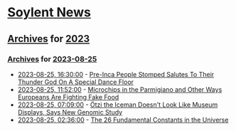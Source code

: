 # [Soylent News](../../../README.md)

## [Archives](../../index.md) for [2023](../index.md)

### [Archives](../../index.md) for [2023-08-25](index.md)

* [2023-08-25, 16:30:00](https://soylentnews.org/article.pl?sid=23/08/24/043234&from=rss) - [Pre-Inca People Stomped Salutes To Their Thunder God On A Special Dance Floor](https://soylentnews.org/article.pl?sid=23/08/24/043234&from=rss)
* [2023-08-25, 11:52:00](https://soylentnews.org/article.pl?sid=23/08/24/016236&from=rss) - [Microchips in the Parmigiano and Other Ways Europeans Are Fighting Fake Food](https://soylentnews.org/article.pl?sid=23/08/24/016236&from=rss)
* [2023-08-25, 07:09:00](https://soylentnews.org/article.pl?sid=23/08/23/1116233&from=rss) - [Ötzi the Iceman Doesn't Look Like Museum Displays, Says New Genomic Study](https://soylentnews.org/article.pl?sid=23/08/23/1116233&from=rss)
* [2023-08-25, 02:36:00](https://soylentnews.org/article.pl?sid=23/08/24/0037245&from=rss) - [The 26 Fundamental Constants in the Universe](https://soylentnews.org/article.pl?sid=23/08/24/0037245&from=rss)
